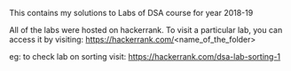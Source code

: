 This contains my solutions to Labs of DSA course for year 2018-19

All of the labs were hosted on hackerrank.
To visit a particular lab, you can access it by visiting:
https://hackerrank.com/<name_of_the_folder>

eg: to check lab on sorting visit: https://hackerrank.com/dsa-lab-sorting-1
